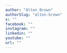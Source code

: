 ```yaml
---
author: "Alton Brown"
authorSlug: "alton-brown"
x: ""
facebook: ""
instagram: ""
linkedin: ""
youtube: ""
url: ""
---
```

